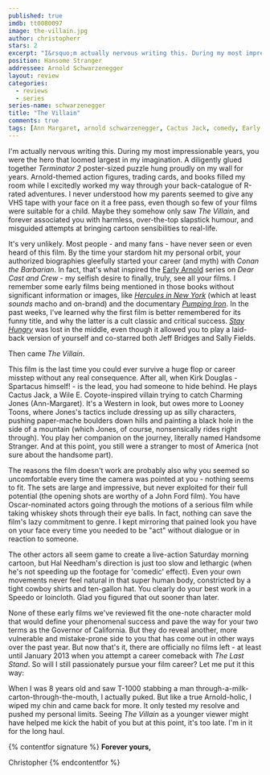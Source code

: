 ```yaml
---
published: true
imdb: tt0080097
image: the-villain.jpg
author: christopherr 
stars: 2
excerpt: "I&rsquo;m actually nervous writing this. During my most impressionable years, you were the hero that loomed largest in my imagination. A diligently glued together <em>Terminator 2</em> poster-sized puzzle hung proudly on my wall for years. Arnold-themed action figures, trading cards, and books filled my room while I excitedly worked my way through your back-catalogue of R-rated adventures. I never understood how my parents seemed to give any VHS tape with your face on it a free pass, even though so few of your films were suitable for a child. Maybe they somehow only saw <em>The Villain</em>, and forever associated you with harmless, over-the-top slapstick humour, and misguided attempts at bringing cartoon sensibilities to real-life."
position: Hansome Stranger
addressee: Arnold Schwarzenegger
layout: review
categories: 
  - reviews
  - series
series-name: schwarzenegger
title: "The Villain"
comments: true
tags: [Ann Margaret, arnold schwarzenegger, Cactus Jack, comedy, Early Arnold, Early Arnold, Kirk Douglas, Looney Toones, Real-life, spoof, The Villain, Western]
---
```

I'm actually nervous writing this. During my most impressionable years, you were the hero that loomed largest in my imagination. A diligently glued together _Terminator 2_ poster-sized puzzle hung proudly on my wall for years. Arnold-themed action figures, trading cards, and books filled my room while I excitedly worked my way through your back-catalogue of R-rated adventures. I never understood how my parents seemed to give any VHS tape with your face on it a free pass, even though so few of your films were suitable for a child. Maybe they somehow only saw _The Villain_, and forever associated you with harmless, over-the-top slapstick humour, and misguided attempts at bringing cartoon sensibilities to real-life.

It's very unlikely. Most people - and many fans - have never seen or even heard of this film. By the time your stardom hit my personal orbit, your authorized biographies gleefully started your career (and myth) with _Conan the Barbarian_. In fact, that's what inspired the [Early Arnold][1] series on _Dear Cast and Crew_ - my selfish desire to finally, truly, see all your films. I remember some early films being mentioned in those books without significant information or images, like [_Hercules in New York_][2] (which at least _sounds_ macho and on-brand) and the documentary [_Pumping Iron_][3]. In the past weeks, I've learned why the first film is better remembered for its funny title, and why the latter is a cult classic and critical success. [_Stay Hungry_][4] was lost in the middle, even though it allowed you to play a laid-back version of yourself and co-starred both Jeff Bridges and Sally Fields.

   [1]: /content/tag/early-arnold
   [2]: /content/2012/11/6/hercules-in-new-york.html
   [3]: /content/2012/11/20/pumping-iron.html
   [4]: /content/2012/11/14/stay-hungry.html

Then came _The Villain_.

This film is the last time you could ever survive a huge flop or career misstep without any real consequence. After all, when Kirk Douglas - Spartacus himself! - is the lead, you had someone to hide behind. He plays Cactus Jack, a Wile E. Coyote-inspired villain trying to catch Charming Jones (Ann-Margaret). It's a Western in look, but owes more to Looney Toons, where Jones's tactics include dressing up as silly characters, pushing paper-mache boulders down hills and painting a black hole in the side of a mountain (which Jones, of course, nonsensically rides right through). You play her companion on the journey, literally named Handsome Stranger. And at this point, you still were a stranger to most of America (not sure about the handsome part).

The reasons the film doesn't work are probably also why you seemed so uncomfortable every time the camera was pointed at you - nothing seems to fit. The sets are large and impressive, but never exploited for their full potential (the opening shots are worthy of a John Ford film). You have Oscar-nominated actors going through the motions of a serious film while taking whiskey shots through their eye balls. In fact, nothing can save the film's lazy commitment to genre. I kept mirroring that pained look you have on your face every time you needed to be "act" without dialogue or in reaction to someone.

The other actors all seem game to create a live-action Saturday morning cartoon, but Hal Needham's direction is just too slow and lethargic (when he's not speeding up the footage for 'comedic' effect). Even your own movements never feel natural in that super human body, constricted by a tight cowboy shirts and ten-gallon hat. You clearly do your best work in a Speedo or loincloth. Glad you figured that out sooner than later.

None of these early films we've reviewed fit the one-note character mold that would define your phenomenal success and pave the way for your two terms as the Governor of California. But they do reveal another, more vulnerable and mistake-prone side to you that has come out in other ways over the past year. But now that's it, there are officially no films left - at least until January 2013 when you attempt a career comeback with _The Last Stand_. So will I still passionately pursue your film career? Let me put it this way:

When I was 8 years old and saw T-1000 stabbing a man through-a-milk-carton-through-the-mouth, I actually puked. But like a true Arnold-holic, I wiped my chin and came back for more. It only tested my resolve and pushed my personal limits. Seeing _The Villain_ as a younger viewer might have helped me kick the habit of you but at this point, it's too late. I'm in it for the long haul.

{% contentfor signature %}
**Forever yours,**

Christopher
{% endcontentfor %}